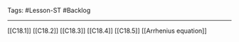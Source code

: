 Tags: #Lesson-ST #Backlog 

---
[[C18.1]]
[[C18.2]]
[[C18.3]]
[[C18.4]]
[[C18.5]]
[[Arrhenius equation]]

